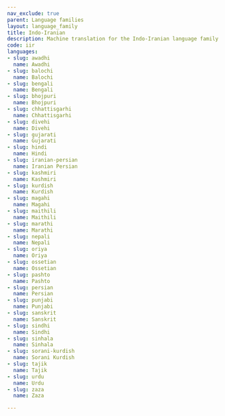 ```yaml
---
nav_exclude: true
parent: Language families
layout: language_family
title: Indo-Iranian
description: Machine translation for the Indo-Iranian language family
code: iir
languages:
- slug: awadhi
  name: Awadhi
- slug: balochi
  name: Balochi
- slug: bengali
  name: Bengali
- slug: bhojpuri
  name: Bhojpuri
- slug: chhattisgarhi
  name: Chhattisgarhi
- slug: divehi
  name: Divehi
- slug: gujarati
  name: Gujarati
- slug: hindi
  name: Hindi
- slug: iranian-persian
  name: Iranian Persian
- slug: kashmiri
  name: Kashmiri
- slug: kurdish
  name: Kurdish
- slug: magahi
  name: Magahi
- slug: maithili
  name: Maithili
- slug: marathi
  name: Marathi
- slug: nepali
  name: Nepali
- slug: oriya
  name: Oriya
- slug: ossetian
  name: Ossetian
- slug: pashto
  name: Pashto
- slug: persian
  name: Persian
- slug: punjabi
  name: Punjabi
- slug: sanskrit
  name: Sanskrit
- slug: sindhi
  name: Sindhi
- slug: sinhala
  name: Sinhala
- slug: sorani-kurdish
  name: Sorani Kurdish
- slug: tajik
  name: Tajik
- slug: urdu
  name: Urdu
- slug: zaza
  name: Zaza

---
```


